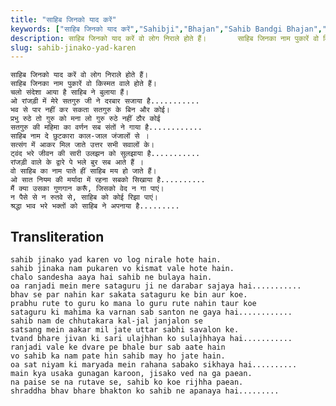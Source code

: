 ```yaml
---
title: "साहिब जिनको याद करें"
keywords: ["साहिब जिनको याद करें","Sahibji","Bhajan","Sahib Bandgi Bhajan","Sant Kabir Bhajan","bhajan lyrics","साहिब बंदगी भजन","भजन"]
description: साहिब जिनको याद करें वो लोग निराले होते हैं।       साहिब जिनका नाम पुकारें वो किस्मत वाले होते हैं।       चलो संदेशा आया है साहिब ने बुलाया हैं।
slug: sahib-jinako-yad-karen
---
```


  
    साहिब जिनको याद करें वो लोग निराले होते हैं।  
    साहिब जिनका नाम पुकारें वो किस्मत वाले होते हैं।  
    चलो संदेशा आया है साहिब ने बुलाया हैं।  
    ओ रांजड़ी में मेरे सतगुरु जी ने दरबार सजाया है...........  
    भव से पार नहीं कर सकता सतगुरु के बिन और कोई।  
    प्रभु रुठे तो गुरु को मना लो गुरु रुठे नहीं ठौर कोई  
    सतगुरु की महिमा का वर्णन सब संतों ने गाया है............  
    साहिब नाम दे छुटकारा काल-जाल जंजालों से ।  
    सत्संग में आकर मिल जाते उत्तर सभी सवालों के।  
    ट्वंद भरे जीवन की सारी उलझन को सुलझाया है...........  
    रांजड़ी वाले के द्वारे पे भले बुर सब आते हैं ।  
    वो साहिब का नाम पाते हीं साहिब मय हो जाते हैं।  
    ओ सात नियम की मर्यादा में रहना सबको सिखाया है..........  
    मैं क्या उसका गुणगान करूँ, जिसको वेद न गा पाएं।  
    न पैसे से न रुतवे से, साहिब को कोई रिझा पाएं।  
    श्रद्धा भाव भरे भक्तों को साहिब ने अपनाया है.........  


## Transliteration

  
    sahib jinako yad karen vo log nirale hote hain.  
    sahib jinaka nam pukaren vo kismat vale hote hain.  
    chalo sandesha aaya hai sahib ne bulaya hain.  
    oa ranjadi mein mere sataguru ji ne darabar sajaya hai...........  
    bhav se par nahin kar sakata sataguru ke bin aur koe.  
    prabhu rute to guru ko mana lo guru rute nahin taur koe  
    sataguru ki mahima ka varnan sab santon ne gaya hai............  
    sahib nam de chhutakara kal-jal janjalon se  
    satsang mein aakar mil jate uttar sabhi savalon ke.  
    tvand bhare jivan ki sari ulajhhan ko sulajhhaya hai...........  
    ranjadi vale ke dvare pe bhale bur sab aate hain  
    vo sahib ka nam pate hin sahib may ho jate hain.  
    oa sat niyam ki maryada mein rahana sabako sikhaya hai..........  
    main kya usaka gunagan karoon, jisako ved na ga paean.  
    na paise se na rutave se, sahib ko koe rijhha paean.  
    shraddha bhav bhare bhakton ko sahib ne apanaya hai.........  

  